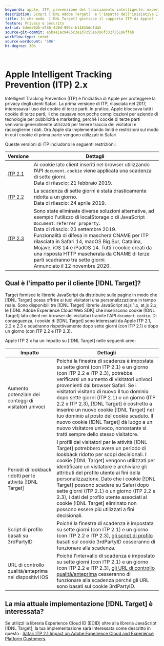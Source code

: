 ```yaml
---
keywords: apple, ITP, prevenzione del tracciamento intelligente, experience cloud id, ecid, itp
description: Scopri [!DNL Adobe Target]  e l'impatto dell'iniziativa ITP (Intelligent Tracking Prevention) di Apple che mira a proteggere la privacy degli utenti Safari.
title: In che modo  [!DNL Target] gestisce il supporto ITP di Apple?
feature: Privacy & Security
exl-id: 6deee03b-df86-4d0d-999c-b11855ddfda5
source-git-commit: e5bae1ac9485c3e1d7c55e6386f332755196ffab
workflow-type: tm+mt
source-wordcount: '606'
ht-degree: 30%

---
```


# Apple Intelligent Tracking Prevention (ITP) 2.x

Intelligent Tracking Prevention (ITP) è l’iniziativa di Apple per proteggere la privacy degli utenti Safari. La prima versione di ITP, rilasciata nel 2017, interessava l’uso dei cookie di terze parti. In pratica, Apple bloccava tutti i cookie di terze parti, il che causava non poche complicazioni per aziende di tecnologie per pubblicità e marketing, perché i cookie di terze parti venivano generalmente utilizzati per tenere traccia dei visitatori e raccoglierne i dati. Ora Apple sta implementando limiti e restrizioni sul modo in cui i cookie di prima parte vengono utilizzati in Safari.

Queste versioni di ITP includono le seguenti restrizioni:

| Versione | Dettagli |
| --- | --- |
| [ITP 2.1](https://webkit.org/blog/8613/intelligent-tracking-prevention-2-1/) | Ai cookie lato client inseriti nel browser utilizzando l’API `document.cookie` viene applicata una scadenza di sette giorni.<br />Data di rilascio: 21 febbraio 2019. |
| [ITP 2.2](https://webkit.org/blog/8828/intelligent-tracking-prevention-2-2/) | La scadenza di sette giorni è stata drasticamente ridotta a un giorno.<br />Data di rilascio: 24 aprile 2019. |
| [ITP 2.3](https://webkit.org/blog/9521/intelligent-tracking-prevention-2-3/) | Sono state eliminate diverse soluzioni alternative, ad esempio l&#39;utilizzo di localStorage o di JavaScript `Document.referrer property`.<br />Data di rilascio: 23 settembre 2019.<br />Funzionalità di difesa in maschera CNAME per ITP rilasciata in Safari 14, macOS Big Sur, Catalina, Mojave, iOS 14 e iPadOS 14. Tutti i cookie creati da una risposta HTTP mascherata da CNAME di terze parti scadranno tra sette giorni.<br />Annunciato il 12 novembre 2020. |

## Qual è l&#39;impatto per il cliente [!DNL Target]?

Target fornisce le librerie JavaScript da distribuire sulle pagine in modo che [!DNL Target] possa offrire ai tuoi visitatori una personalizzazione in tempo reale. Sono disponibili tre [!DNL Target] librerie JavaScript at.js 1.*x*, at.js 2.*x*, le [!DNL Adobe Experience Cloud Web SDK] che inseriscono cookie [!DNL Target] lato client nei browser dei visitatori tramite l&#39;API `document.cookie`. Di conseguenza, i cookie di [!DNL Target] sono interessati da Apple ITP 2.1, 2.2 e 2.3 e scadranno rispettivamente dopo sette giorni (con ITP 2.1) e dopo un giorno (con ITP 2.2 e ITP 2.3).

Apple ITP 2.x ha un impatto su [!DNL Target] nelle seguenti aree:

| Impatto | Dettagli |
| --- | --- |
| Aumento potenziale dei conteggi di visitatori univoci | Poiché la finestra di scadenza è impostata su sette giorni (con ITP 2.1) e un giorno (con ITP 2.2 e ITP 2.3), potrebbe verificarsi un aumento di visitatori univoci provenienti dai browser Safari. Se i visitatori visitano di nuovo il tuo dominio dopo sette giorni (ITP 2.1) o un giorno (ITP 2.2 e ITP 2.3), [!DNL Target] è costretto a inserire un nuovo cookie [!DNL Target] nel tuo dominio al posto del cookie scaduto. Il nuovo cookie [!DNL Target] dà luogo a un nuovo visitatore univoco, nonostante si tratti sempre dello stesso visitatore. |
| Periodi di lookback ridotti per le attività [!DNL Target] | I profili dei visitatori per le attività [!DNL Target] potrebbero avere un periodo di lookback ridotto per scopi decisionali. I cookie [!DNL Target] vengono utilizzati per identificare un visitatore e archiviare gli attributi del profilo utente ai fini della personalizzazione. Dato che i cookie [!DNL Target] possono scadere su Safari dopo sette giorni (ITP 2.1) o un giorno (ITP 2.2 e 2.3), i dati del profilo utente associati al cookie [!DNL Target] eliminato non possono essere più utilizzati a fini decisionali. |
| Script di profilo basati su 3rdPartyID | Poiché la finestra di scadenza è impostata su sette giorni (con ITP 2.1) e un giorno (con ITP 2.2 e ITP 2.3), [gli script di profilo](https://experienceleague.adobe.com/docs/target/using/audiences/visitor-profiles/profile-parameters.html?lang=it) basati sul cookie 3rdPartyID cesseranno di funzionare alla scadenza. |
| URL di controllo qualità/anteprima nei dispositivi iOS | Poiché l&#39;intervallo di scadenza è impostato su sette giorni (con ITP 2.1) e un giorno (con ITP 2.2 e ITP 2.3), [gli URL di controllo qualità/anteprima](https://experienceleague.adobe.com/docs/target/using/activities/activity-qa/activity-qa.html?lang=it) cesseranno di funzionare alla scadenza perché gli URL sono basati sul cookie 3rdPartyID. |

## La mia attuale implementazione [!DNL Target] è interessata?

Se utilizzi la libreria Experience Cloud ID (ECID) oltre alla libreria JavaScript [!DNL Target], la tua implementazione sarà interessata come descritto in questo : [Safari ITP 2.1 Impact on Adobe Experience Cloud and Experience Platform Customers](https://medium.com/adobetech/safari-itp-2-1-impact-on-adobe-experience-cloud-customers-9439cecb55ac).
